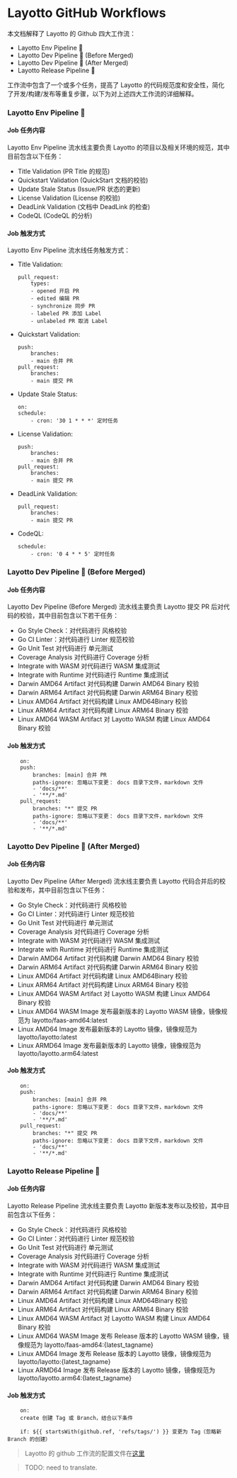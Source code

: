 # Layotto GitHub Workflows

本文档解释了 Layotto 的 Github 四大工作流：
+ Layotto Env Pipeline 🌊
+ Layotto Dev Pipeline 🌊 (Before Merged)
+ Layotto Dev Pipeline 🌊 (After Merged)
+ Layotto Release Pipeline 🌊

工作流中包含了一个或多个任务，提高了 Layotto 的代码规范度和安全性，简化了开发/构建/发布等重复步骤，以下为对上述四大工作流的详细解释。

### Layotto Env Pipeline 🌊

#### Job 任务内容

Layotto Env Pipeline 流水线主要负责 Layotto 的项目以及相关环境的规范，其中目前包含以下任务：
+ Title Validation (PR Title 的规范)
+ Quickstart Validation (QuickStart 文档的校验)
+ Update Stale Status (Issue/PR 状态的更新)
+ License Validation (License 的校验)
+ DeadLink Validation (文档中 DeadLink 的检查)
+ CodeQL (CodeQL 的分析)

#### Job 触发方式

Layotto Env Pipeline 流水线任务触发方式：
+ Title Validation: 
    ```
    pull_request:
        types:
        - opened 开启 PR 
        - edited 编辑 PR
        - synchronize 同步 PR
        - labeled PR 添加 Label
        - unlabeled PR 取消 Label
    ```
+ Quickstart Validation: 
    ```
    push:
        branches:
        - main 合并 PR
    pull_request:
        branches:
        - main 提交 PR
    ```
+ Update Stale Status: 
    ```
    on:
    schedule:
        - cron: '30 1 * * *' 定时任务
    ```
+ License Validation: 
    ```
    push:
        branches:
        - main 合并 PR
    pull_request:
        branches:
        - main 提交 PR
    ```
+ DeadLink Validation: 
    ```
    pull_request:
        branches:
        - main 提交 PR
    ```
+ CodeQL: 
    ```
    schedule:
        - cron: '0 4 * * 5' 定时任务
    ```

### Layotto Dev Pipeline 🌊 (Before Merged)

#### Job 任务内容

Layotto Dev Pipeline (Before Merged) 流水线主要负责 Layotto 提交 PR 后对代码的校验，其中目前包含以下若干任务：

+ Go Style Check：对代码进行 风格校验
+ Go CI Linter：对代码进行 Linter 规范校验
+ Go Unit Test 对代码进行 单元测试
+ Coverage Analysis 对代码进行 Coverage 分析
+ Integrate with WASM 对代码进行 WASM 集成测试
+ Integrate with Runtime 对代码进行 Runtime 集成测试
+ Darwin AMD64 Artifact 对代码构建 Darwin AMD64 Binary 校验
+ Darwin ARM64 Artifact 对代码构建 Darwin ARM64 Binary 校验
+ Linux AMD64 Artifact 对代码构建 Linux AMD64Binary 校验
+ Linux ARM64 Artifact 对代码构建 Linux ARM64 Binary 校验
+ Linux AMD64 WASM Artifact 对 Layotto WASM 构建 Linux AMD64 Binary 校验

#### Job 触发方式

```
    on:
    push:
        branches: [main] 合并 PR
        paths-ignore: 忽略以下变更： docs 目录下文件，markdown 文件
        - 'docs/**'
        - '**/*.md'
    pull_request:
        branches: "*" 提交 PR
        paths-ignore: 忽略以下变更： docs 目录下文件，markdown 文件
        - 'docs/**'
        - '**/*.md'
```

### Layotto Dev Pipeline 🌊 (After Merged)

#### Job 任务内容

Layotto Dev Pipeline (After Merged) 流水线主要负责 Layotto 代码合并后的校验和发布，其中目前包含以下任务：

+ Go Style Check：对代码进行 风格校验
+ Go CI Linter：对代码进行 Linter 规范校验
+ Go Unit Test 对代码进行 单元测试
+ Coverage Analysis 对代码进行 Coverage 分析
+ Integrate with WASM 对代码进行 WASM 集成测试
+ Integrate with Runtime 对代码进行 Runtime 集成测试
+ Darwin AMD64 Artifact 对代码构建 Darwin AMD64 Binary 校验
+ Darwin ARM64 Artifact 对代码构建 Darwin ARM64 Binary 校验
+ Linux AMD64 Artifact 对代码构建 Linux AMD64Binary 校验
+ Linux ARM64 Artifact 对代码构建 Linux ARM64 Binary 校验
+ Linux AMD64 WASM Artifact 对 Layotto WASM 构建 Linux AMD64 Binary 校验
+ Linux AMD64 WASM Image 发布最新版本的 Layotto WASM 镜像，镜像规范为  layotto/faas-amd64:latest
+ Linux AMD64 Image  发布最新版本的 Layotto 镜像，镜像规范为 layotto/layotto:latest
+ Linux ARMD64 Image  发布最新版本的 Layotto 镜像，镜像规范为 layotto/layotto.arm64:latest

#### Job 触发方式

```
    on:
    push:
        branches: [main] 合并 PR
        paths-ignore: 忽略以下变更： docs 目录下文件，markdown 文件
        - 'docs/**'
        - '**/*.md'
    pull_request:
        branches: "*" 提交 PR
        paths-ignore: 忽略以下变更： docs 目录下文件，markdown 文件
        - 'docs/**'
        - '**/*.md'
```

### Layotto Release Pipeline 🌊

#### Job 任务内容

Layotto Release Pipeline 流水线主要负责 Layotto 新版本发布以及校验，其中目前包含以下任务：

+ Go Style Check：对代码进行 风格校验
+ Go CI Linter：对代码进行 Linter 规范校验
+ Go Unit Test 对代码进行 单元测试
+ Coverage Analysis 对代码进行 Coverage 分析
+ Integrate with WASM 对代码进行 WASM 集成测试
+ Integrate with Runtime 对代码进行 Runtime 集成测试
+ Darwin AMD64 Artifact 对代码构建 Darwin AMD64 Binary 校验
+ Darwin ARM64 Artifact 对代码构建 Darwin ARM64 Binary 校验
+ Linux AMD64 Artifact 对代码构建 Linux AMD64Binary 校验
+ Linux ARM64 Artifact 对代码构建 Linux ARM64 Binary 校验
+ Linux AMD64 WASM Artifact 对 Layotto WASM 构建 Linux AMD64 Binary 校验
+ Linux AMD64 WASM Image 发布 Release 版本的 Layotto WASM 镜像，镜像规范为  layotto/faas-amd64:{latest_tagname}
+ Linux AMD64 Image  发布 Release 版本的 Layotto 镜像，镜像规范为 layotto/layotto:{latest_tagname}
+ Linux ARMD64 Image  发布 Release 版本的 Layotto 镜像，镜像规范为 layotto/layotto.arm64:{latest_tagname}

#### Job 触发方式

```
    on:
    create 创建 Tag 或 Branch，结合以下条件

    if: ${{ startsWith(github.ref, 'refs/tags/') }} 变更为 Tag（忽略新 Branch 的创建）
```

> Layotto 的 github 工作流的配置文件在[这里](https://github.com/mosn/layotto/tree/main/.github/workflows)

> TODO: need to translate.
